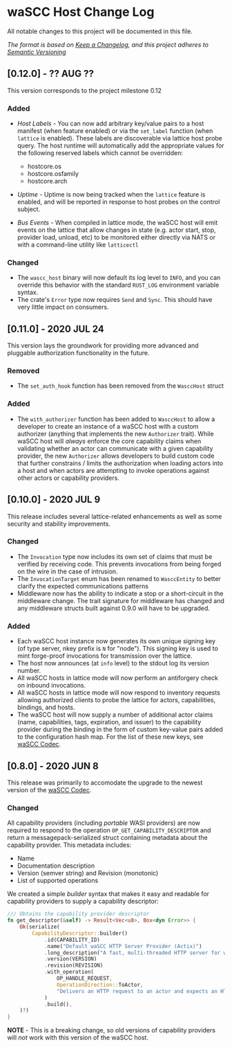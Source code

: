 # waSCC Host Change Log

All notable changes to this project will be documented in this file.

_The format is based on [Keep a Changelog](https://keepachangelog.com/en/1.0.0/),
and this project adheres to [Semantic Versioning](https://semver.org/spec/v2.0.0.html)_

## [0.12.0] - ?? AUG ??

This version corresponds to the project milestone 0.12

### Added

* _Host Labels_ - You can now add arbitrary key/value pairs to a host manifest (when feature enabled) or via the `set_label` function (when `lattice` is enabled). These labels are discoverable via lattice host probe query. The host runtime will automatically add the appropriate values for the following reserved labels which cannot be overridden:

    * hostcore.os
    * hostcore.osfamily
    * hostcore.arch

* _Uptime_ - Uptime is now being tracked when the `lattice` feature is enabled, and will be reported in response to host probes on the control subject.
* _Bus Events_ - When compiled in lattice mode, the waSCC host will emit events on the lattice that allow changes in state (e.g. actor start, stop, provider load, unload, etc) to be monitored either directly via NATS or with a command-line utility like `latticectl`

### Changed

* The `wascc_host` binary will now default its log level to `INFO`, and you can override this behavior with the standard `RUST_LOG` environment variable syntax.
* The crate's `Error` type now requires `Send` and `Sync`. This should have very little impact on consumers.

## [0.11.0] - 2020 JUL 24

This version lays the groundwork for providing more advanced and pluggable authorization functionality in the future.

### Removed

* The `set_auth_hook` function has been removed from the `WasccHost` struct

### Added

* The `with_authorizer` function has been added to `WasccHost` to allow a developer to create an instance of a waSCC host with a custom authorizer (anything that implements the new `Authorizer` trait). While waSCC host will _always_ enforce the core capability claims when validating whether an actor can communicate with a given capability provider, the new `Authorizer` allows developers to build custom code that further constrains / limits the authorization when loading actors into a host and when actors are attempting to invoke operations against other actors or capability providers.

## [0.10.0] - 2020 JUL 9

This release includes several lattice-related enhancements as well as some security and stability improvements.

### Changed

* The `Invocation` type now includes its own set of claims that must be verified by receiving code. This prevents invocations from being forged on the wire in the case of intrusion.
* The `InvocationTarget` enum has been renamed to `WasccEntity` to better clarify the expected communications patterns
* Middleware now has the ability to indicate a stop or a short-circuit in the middleware change. The trait signature for middleware has changed and any middleware structs built against 0.9.0 will have to be upgraded.

### Added

* Each waSCC host instance now generates its own unique signing key (of type server, nkey prefix is `N` for "node"). This signing key is used to mint forge-proof invocations for transmission over the lattice.
* The host now announces (at `info` level) to the stdout log its version number.
* All waSCC hosts in lattice mode will now perform an antiforgery check on inbound invocations.
* All waSCC hosts in lattice mode will now respond to inventory requests allowing authorized clients to probe the lattice for actors, capabilities, bindings, and hosts.
* The waSCC host will now supply a number of additional actor claims (name, capabilities, tags, expiration, and issuer) to the capability provider during the binding in the form of custom key-value pairs added to the configuration hash map. For the list of these new keys, see [waSCC Codec](../wascc-codec).

## [0.8.0] - 2020 JUN 8

This release was primarily to accomodate the upgrade to the newest version of the [waSCC Codec](../wascc-codec).

### Changed

All capability providers (including _portable_ WASI providers) are now required to respond to the operation `OP_GET_CAPABILITY_DESCRIPTOR` and return a messagepack-serialized struct containing metadata about the capability provider. This metadata includes:

* Name
* Documentation description
* Version (semver string) and Revision (monotonic)
* List of supported operations

We created a simple _builder_ syntax that makes it easy and readable for capability providers to supply a capability descriptor:

```rust
/// Obtains the capability provider descriptor
fn get_descriptor(&self) -> Result<Vec<u8>, Box<dyn Error>> {
    Ok(serialize(
        CapabilityDescriptor::builder()
            .id(CAPABILITY_ID)
            .name("Default waSCC HTTP Server Provider (Actix)")
            .long_description("A fast, multi-threaded HTTP server for waSCC actors")
            .version(VERSION)
            .revision(REVISION)
            .with_operation(
                OP_HANDLE_REQUEST,
                OperationDirection::ToActor,
                "Delivers an HTTP request to an actor and expects an HTTP response in return",
            )
            .build(),
    )?)
}
```

**NOTE** - This is a breaking change, so old versions of capability providers will _not_ work with this version of the waSCC host.
